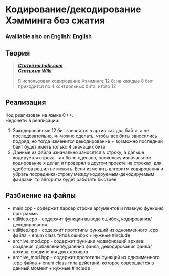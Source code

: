 # Кодирование/декодирование Хэмминга без сжатия

### Availiable also on English: [English](README.md)

## Теория
> ***[Статья на habr.com](https://habr.com/ru/articles/140611/)***  
> ***[Статья на Wiki](https://en.wikipedia.org/wiki/Hamming_code)***
>
> Я использовал кодирование Хэмминга 12 8: на каждые 8 бит приходится по 4 контрольных бита, итого 12

## Реализация
Код реализован на языке C++.  
Недочеты в реализации: 
1. Закодированные 12 бит заносятся в архив как два байта, а не последовательно, => можно сделать, чтобы все биты заносились подряд, но тогда изменится декодирование + возможно последний байт будет иметь только 4 значащих бита
2. Данные из файла изначально заносятся в строку, а дальше кодируется строка, так было сделано, поскольку изначальное кодирование я делал и проверял в другом проекте на строках, для удобства решил не менять.
   Если изменить алгоритм кодирования и убрать посредника-строку между кодируемым-декодируемым файлами, то алгоритм будет работать быстрее

## Разбиение на файлы
- main.cpp - содержит парсер строки аргументов и главную функцию программы
- utilities.cpp - содержит функции вывода ошибок, кодирования/декодирования
- utilities.hpp - содержит прототипы функций из одноименного .cpp файла + enum class типов ошибок + нужные #include
- archive_mod.cpp - содержит функции модификаций архива: создания, добавления/удаления файла, декодирования файла/архива, соединения двух архивов
- archive_mod.hpp - содержит прототипы функций из одноименного .cpp файла + enum class типа действий, которое совершается в данный момент + нужные #include
